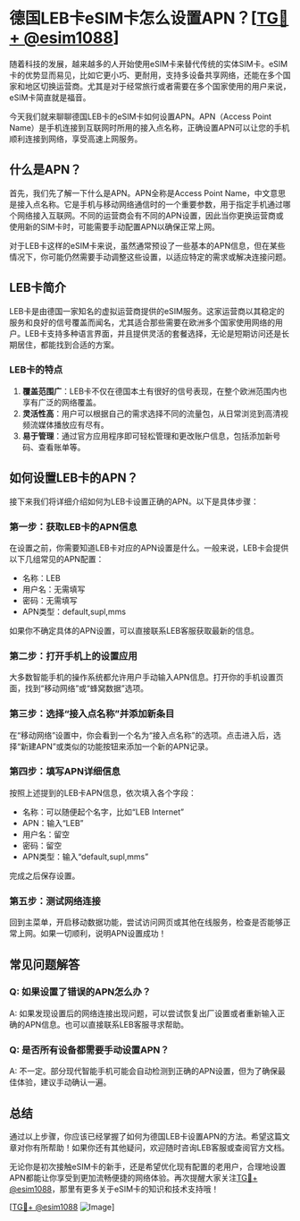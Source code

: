 # 德国LEB卡eSIM卡怎么设置APN？[[TG💪+ @esim1088](https://t.me/s/esim1088)]

随着科技的发展，越来越多的人开始使用eSIM卡来替代传统的实体SIM卡。eSIM卡的优势显而易见，比如它更小巧、更耐用，支持多设备共享网络，还能在多个国家和地区切换运营商。尤其是对于经常旅行或者需要在多个国家使用的用户来说，eSIM卡简直就是福音。

今天我们就来聊聊德国LEB卡的eSIM卡如何设置APN。APN（Access Point Name）是手机连接到互联网时所用的接入点名称，正确设置APN可以让您的手机顺利连接到网络，享受高速上网服务。

## 什么是APN？

首先，我们先了解一下什么是APN。APN全称是Access Point Name，中文意思是接入点名称。它是手机与移动网络通信时的一个重要参数，用于指定手机通过哪个网络接入互联网。不同的运营商会有不同的APN设置，因此当你更换运营商或使用新的SIM卡时，可能需要手动配置APN以确保正常上网。

对于LEB卡这样的eSIM卡来说，虽然通常预设了一些基本的APN信息，但在某些情况下，你可能仍然需要手动调整这些设置，以适应特定的需求或解决连接问题。

## LEB卡简介

LEB卡是由德国一家知名的虚拟运营商提供的eSIM服务。这家运营商以其稳定的服务和良好的信号覆盖而闻名，尤其适合那些需要在欧洲多个国家使用网络的用户。LEB卡支持多种语言界面，并且提供灵活的套餐选择，无论是短期访问还是长期居住，都能找到合适的方案。

### LEB卡的特点

1. **覆盖范围广**：LEB卡不仅在德国本土有很好的信号表现，在整个欧洲范围内也享有广泛的网络覆盖。
2. **灵活性高**：用户可以根据自己的需求选择不同的流量包，从日常浏览到高清视频流媒体播放应有尽有。
3. **易于管理**：通过官方应用程序即可轻松管理和更改账户信息，包括添加新号码、查看账单等。

## 如何设置LEB卡的APN？

接下来我们将详细介绍如何为LEB卡设置正确的APN。以下是具体步骤：

### 第一步：获取LEB卡的APN信息

在设置之前，你需要知道LEB卡对应的APN设置是什么。一般来说，LEB卡会提供以下几组常见的APN配置：
- 名称：LEB
- 用户名：无需填写
- 密码：无需填写
- APN类型：default,supl,mms

如果你不确定具体的APN设置，可以直接联系LEB客服获取最新的信息。

### 第二步：打开手机上的设置应用

大多数智能手机的操作系统都允许用户手动输入APN信息。打开你的手机设置页面，找到“移动网络”或“蜂窝数据”选项。

### 第三步：选择“接入点名称”并添加新条目

在“移动网络”设置中，你会看到一个名为“接入点名称”的选项。点击进入后，选择“新建APN”或类似的功能按钮来添加一个新的APN记录。

### 第四步：填写APN详细信息

按照上述提到的LEB卡APN信息，依次填入各个字段：
- 名称：可以随便起个名字，比如“LEB Internet”
- APN：输入“LEB”
- 用户名：留空
- 密码：留空
- APN类型：输入“default,supl,mms”

完成之后保存设置。

### 第五步：测试网络连接

回到主菜单，开启移动数据功能，尝试访问网页或其他在线服务，检查是否能够正常上网。如果一切顺利，说明APN设置成功！

## 常见问题解答

### Q: 如果设置了错误的APN怎么办？
A: 如果发现设置后的网络连接出现问题，可以尝试恢复出厂设置或者重新输入正确的APN信息。也可以直接联系LEB客服寻求帮助。

### Q: 是否所有设备都需要手动设置APN？
A: 不一定。部分现代智能手机可能会自动检测到正确的APN设置，但为了确保最佳体验，建议手动确认一遍。

## 总结

通过以上步骤，你应该已经掌握了如何为德国LEB卡设置APN的方法。希望这篇文章对你有所帮助！如果你还有其他疑问，欢迎随时咨询LEB客服或查阅官方文档。

无论你是初次接触eSIM卡的新手，还是希望优化现有配置的老用户，合理地设置APN都能让你享受到更加流畅便捷的网络体验。再次提醒大家关注[TG💪+ @esim1088](https://t.me/s/esim1088)，那里有更多关于eSIM卡的知识和技术支持哦！

[[TG💪+ @esim1088](https://t.me/s/esim1088) ![Image](https://i.postimg.cc/4NQfJmqS/Snipaste-2025-05-13-00-14-12.png)]
